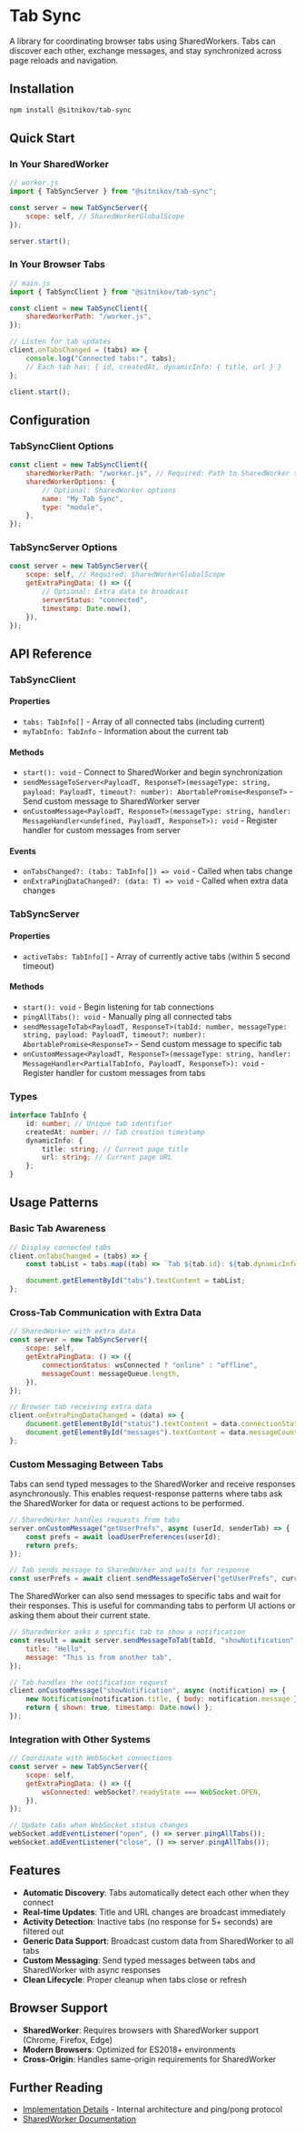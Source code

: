 # Tab Sync

A library for coordinating browser tabs using SharedWorkers. Tabs can discover each other, exchange messages, and stay synchronized across page reloads and navigation.

## Installation

```bash
npm install @sitnikov/tab-sync
```

## Quick Start

### In Your SharedWorker

```javascript
// worker.js
import { TabSyncServer } from "@sitnikov/tab-sync";

const server = new TabSyncServer({
    scope: self, // SharedWorkerGlobalScope
});

server.start();
```

### In Your Browser Tabs

```javascript
// main.js
import { TabSyncClient } from "@sitnikov/tab-sync";

const client = new TabSyncClient({
    sharedWorkerPath: "/worker.js",
});

// Listen for tab updates
client.onTabsChanged = (tabs) => {
    console.log("Connected tabs:", tabs);
    // Each tab has: { id, createdAt, dynamicInfo: { title, url } }
};

client.start();
```

## Configuration

### TabSyncClient Options

```javascript
const client = new TabSyncClient({
    sharedWorkerPath: "/worker.js", // Required: Path to SharedWorker script
    sharedWorkerOptions: {
        // Optional: SharedWorker options
        name: "My Tab Sync",
        type: "module",
    },
});
```

### TabSyncServer Options

```javascript
const server = new TabSyncServer({
    scope: self, // Required: SharedWorkerGlobalScope
    getExtraPingData: () => ({
        // Optional: Extra data to broadcast
        serverStatus: "connected",
        timestamp: Date.now(),
    }),
});
```

## API Reference

### TabSyncClient

#### Properties

- `tabs: TabInfo[]` - Array of all connected tabs (including current)
- `myTabInfo: TabInfo` - Information about the current tab

#### Methods

- `start(): void` - Connect to SharedWorker and begin synchronization
- `sendMessageToServer<PayloadT, ResponseT>(messageType: string, payload: PayloadT, timeout?: number): AbortablePromise<ResponseT>` - Send custom message to SharedWorker server
- `onCustomMessage<PayloadT, ResponseT>(messageType: string, handler: MessageHandler<undefined, PayloadT, ResponseT>): void` - Register handler for custom messages from server

#### Events

- `onTabsChanged?: (tabs: TabInfo[]) => void` - Called when tabs change
- `onExtraPingDataChanged?: (data: T) => void` - Called when extra data changes

### TabSyncServer

#### Properties

- `activeTabs: TabInfo[]` - Array of currently active tabs (within 5 second timeout)

#### Methods

- `start(): void` - Begin listening for tab connections
- `pingAllTabs(): void` - Manually ping all connected tabs
- `sendMessageToTab<PayloadT, ResponseT>(tabId: number, messageType: string, payload: PayloadT, timeout?: number): AbortablePromise<ResponseT>` - Send custom message to specific tab
- `onCustomMessage<PayloadT, ResponseT>(messageType: string, handler: MessageHandler<PartialTabInfo, PayloadT, ResponseT>): void` - Register handler for custom messages from tabs

### Types

```typescript
interface TabInfo {
    id: number; // Unique tab identifier
    createdAt: number; // Tab creation timestamp
    dynamicInfo: {
        title: string; // Current page title
        url: string; // Current page URL
    };
}
```

## Usage Patterns

### Basic Tab Awareness

```javascript
// Display connected tabs
client.onTabsChanged = (tabs) => {
    const tabList = tabs.map((tab) => `Tab ${tab.id}: ${tab.dynamicInfo.title}`).join("\n");

    document.getElementById("tabs").textContent = tabList;
};
```

### Cross-Tab Communication with Extra Data

```javascript
// SharedWorker with extra data
const server = new TabSyncServer({
    scope: self,
    getExtraPingData: () => ({
        connectionStatus: wsConnected ? "online" : "offline",
        messageCount: messageQueue.length,
    }),
});

// Browser tab receiving extra data
client.onExtraPingDataChanged = (data) => {
    document.getElementById("status").textContent = data.connectionStatus;
    document.getElementById("messages").textContent = data.messageCount;
};
```

### Custom Messaging Between Tabs

Tabs can send typed messages to the SharedWorker and receive responses asynchronously. This enables request-response patterns where tabs ask the SharedWorker for data or request actions to be performed.

```javascript
// SharedWorker handles requests from tabs
server.onCustomMessage("getUserPrefs", async (userId, senderTab) => {
    const prefs = await loadUserPreferences(userId);
    return prefs;
});

// Tab sends message to SharedWorker and waits for response
const userPrefs = await client.sendMessageToServer("getUserPrefs", currentUserId);
```

The SharedWorker can also send messages to specific tabs and wait for their responses. This is useful for commanding tabs to perform UI actions or asking them about their current state.

```javascript
// SharedWorker asks a specific tab to show a notification
const result = await server.sendMessageToTab(tabId, "showNotification", {
    title: "Hello",
    message: "This is from another tab",
});

// Tab handles the notification request
client.onCustomMessage("showNotification", async (notification) => {
    new Notification(notification.title, { body: notification.message });
    return { shown: true, timestamp: Date.now() };
});
```

### Integration with Other Systems

```javascript
// Coordinate with WebSocket connections
const server = new TabSyncServer({
    scope: self,
    getExtraPingData: () => ({
        wsConnected: webSocket?.readyState === WebSocket.OPEN,
    }),
});

// Update tabs when WebSocket status changes
webSocket.addEventListener("open", () => server.pingAllTabs());
webSocket.addEventListener("close", () => server.pingAllTabs());
```

## Features

- **Automatic Discovery**: Tabs automatically detect each other when they connect
- **Real-time Updates**: Title and URL changes are broadcast immediately
- **Activity Detection**: Inactive tabs (no response for 5+ seconds) are filtered out
- **Generic Data Support**: Broadcast custom data from SharedWorker to all tabs
- **Custom Messaging**: Send typed messages between tabs and SharedWorker with async responses
- **Clean Lifecycle**: Proper cleanup when tabs close or refresh

## Browser Support

- **SharedWorker**: Requires browsers with SharedWorker support (Chrome, Firefox, Edge)
- **Modern Browsers**: Optimized for ES2018+ environments
- **Cross-Origin**: Handles same-origin requirements for SharedWorker

## Further Reading

- [Implementation Details](./IMPLEMENTATION.md) - Internal architecture and ping/pong protocol
- [SharedWorker Documentation](https://developer.mozilla.org/en-US/docs/Web/API/SharedWorker)
